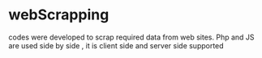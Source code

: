 # webScrapping
codes were developed to scrap required data from web sites. Php and JS are used side by side ,  it is client side and server side supported 
